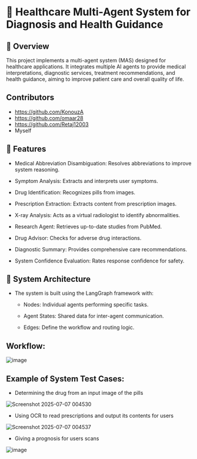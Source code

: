 # 🏥 Healthcare Multi-Agent System for Diagnosis and Health Guidance

## 📖 Overview

This project implements a multi-agent system (MAS) designed for healthcare applications. It integrates multiple AI agents to provide medical interpretations, diagnostic services, treatment recommendations, and health guidance, aiming to improve patient care and overall quality of life.

## Contributors
- https://github.com/KonouzA
- https://github.com/omaar28
- https://github.com/Retaj12003
- Myself

## 🚀 Features

- Medical Abbreviation Disambiguation: Resolves abbreviations to improve system reasoning.

- Symptom Analysis: Extracts and interprets user symptoms.

- Drug Identification: Recognizes pills from images.

- Prescription Extraction: Extracts content from prescription images.

- X-ray Analysis: Acts as a virtual radiologist to identify abnormalities.

- Research Agent: Retrieves up-to-date studies from PubMed.

- Drug Advisor: Checks for adverse drug interactions.

- Diagnostic Summary: Provides comprehensive care recommendations.

- System Confidence Evaluation: Rates response confidence for safety.

## 🧱 System Architecture

- The system is built using the LangGraph framework with:

    - Nodes: Individual agents performing specific tasks.

    - Agent States: Shared data for inter-agent communication.

    - Edges: Define the workflow and routing logic.
  
## Workflow:
  
![image](https://github.com/user-attachments/assets/b629c3f3-b434-4f8b-9bb2-02966d5ebbf2)

## Example of System Test Cases:

- Determining the drug from an input image of the pills

![Screenshot 2025-07-07 004530](https://github.com/user-attachments/assets/e197827c-33f4-4dea-8b35-1b88922ce7e1)

- Using OCR to read prescriptions and output its contents for users

![Screenshot 2025-07-07 004537](https://github.com/user-attachments/assets/d426cac3-7ffb-4daf-8908-4fe2f442f57b)

- Giving a prognosis for users scans

![image](https://github.com/user-attachments/assets/e66ee041-cb6e-4da4-9929-0ce5d2efba6e)

